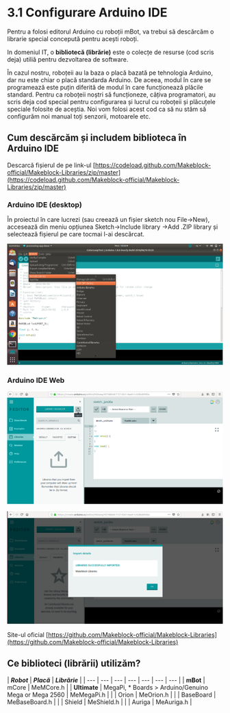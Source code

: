 # 3.1 Configurare Arduino IDE

Pentru a folosi editorul Arduino cu roboții mBot, va trebui să descărcăm o librarie special concepută pentru acești roboți. 

In domeniul IT, o **bibliotecă \(librărie\)** este o colecțe de resurse \(cod scris deja\) utiliă pentru dezvoltarea de software.

În cazul nostru, roboțeii au la baza o placă bazată pe tehnologia Arduino, dar nu este chiar o placă standarda Arduino. De aceea, modul în care se programează este puțin diferită de modul în care funcționează plăcile standard. Pentru ca roboțeii noștri să funcționeze, câțiva programatori, au scris deja cod special pentru configurarea și lucrul cu roboțeii și plăcuțele speciale folosite de aceștia. Noi vom folosi acest cod ca să nu stăm să configurăm noi manual toți senzorii, motoarele etc. 

## Cum descărcăm și includem biblioteca în Arduino IDE

Descarcă fișierul de pe link-ul [https://codeload.github.com/Makeblock-official/Makeblock-Libraries/zip/master](https://codeload.github.com/Makeblock-official/Makeblock-Libraries/zip/master)

### Arduino IDE \(desktop\)

În proiectul în care lucrezi \(sau creează un fișier sketch nou File-&gt;New\),  
accesează din meniu opțiunea Sketch-&gt;Include library -&gt;Add .ZIP library și selectează fișierul pe care tocmai l-ai descărcat.



![](../.gitbook/assets/notweb.png)

### Arduino IDE Web

![](../.gitbook/assets/import_web1.png)

![](../.gitbook/assets/import_web2.png)

Site-ul oficial [https://github.com/Makeblock-official/Makeblock-Libraries](https://github.com/Makeblock-official/Makeblock-Libraries)

## Ce biblioteci \(librării\) utilizăm?

| _**Robot**_ | _**Placă**_ | _**Librărie**_ |
| --- | --- | --- | --- | --- | --- | --- |
| **mBot** | mCore | MeMCore.h |
| **Ultimate** | MegaPi, \* Boards &gt; Arduino/Genuino Mega or Mega 2560 | MeMegaPi.h |
|  | Orion |  MeOrion.h  |
|  | BaseBoard | MeBaseBoard.h |
|  | Shield | MeShield.h |
|  | Auriga | MeAuriga.h |





